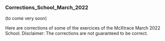 ### Corrections_School_March_2022

(to come very soon)

Here are corrections of some of the exercices of the McXtrace March 2022 School.
Disclaimer: The corrections are not guaranteed to be correct.
